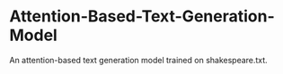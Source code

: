 # Attention-Based-Text-Generation-Model
An attention-based text generation model trained on shakespeare.txt.
